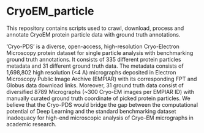 # CryoEM_particle
This repository contains scripts used to crawl, download, process and annotate CryoEM protein particle data with ground truth annotations.

‘Cryo-PDS’ is a diverse, open-access, high-resolution Cryo-Electron Microscopy protein dataset for single particle analysis with benchmarking ground truth annotations. It consists of 335 different protein particles metadata and 31 different ground truth data. The metadata consists of 1,698,802 high resolution (<4 A) micrographs deposited in Electron Microscopy Public Image Archive (EMPIAR) with its corresponding FPT and Globus data download links. Moreover, 31 ground truth data consist of diversified 8789 Micrographs (~300 Cryo-EM images per EMPIAR ID) with manually curated ground truth coordinate of picked protein particles. We believe that the Cryo-PDS would bridge the gap between the computational potential of Deep Learning and the standard benchmarking dataset inadequacy for high-end microscopic analysis of Cryo-EM micrographs in academic research. 



